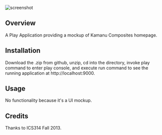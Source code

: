 ![screenshot](https://raw.github.com/sanpeim/PlayResponsiveKamanu/master/doc/kamanu-home-page.png)

Overview
---------

A Play Application providing a mockup of Kamanu Composites homepage.

Installation
---------

Download the .zip from github, unzip, cd into the directory, invoke play command to enter play console, and execute run command to see the running application at http://localhost:9000.

Usage
---------

No functionality because it's a UI mockup.

Credits
---------

Thanks to ICS314 Fall 2013.




